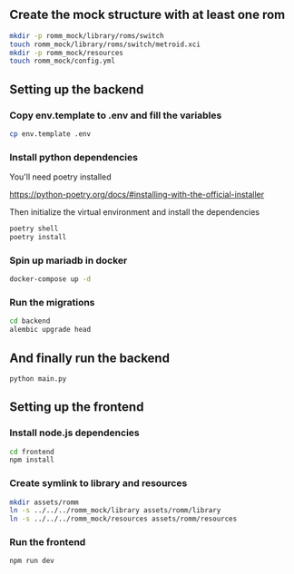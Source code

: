 ## Create the mock structure with at least one rom

```sh
mkdir -p romm_mock/library/roms/switch
touch romm_mock/library/roms/switch/metroid.xci
mkdir -p romm_mock/resources
touch romm_mock/config.yml
```

## Setting up the backend

### Copy env.template to .env and fill the variables

```sh
cp env.template .env
```

### Install python dependencies

You'll need poetry installed

https://python-poetry.org/docs/#installing-with-the-official-installer

Then initialize the virtual environment and install the dependencies

```sh
poetry shell
poetry install
```

### Spin up mariadb in docker

```sh
docker-compose up -d
```

### Run the migrations

```sh
cd backend
alembic upgrade head
```

## And finally run the backend

```sh
python main.py
```

## Setting up the frontend

### Install node.js dependencies

```sh
cd frontend
npm install
```

### Create symlink to library and resources
```sh
mkdir assets/romm
ln -s ../../../romm_mock/library assets/romm/library
ln -s ../../../romm_mock/resources assets/romm/resources
```

### Run the frontend

```sh
npm run dev
```
